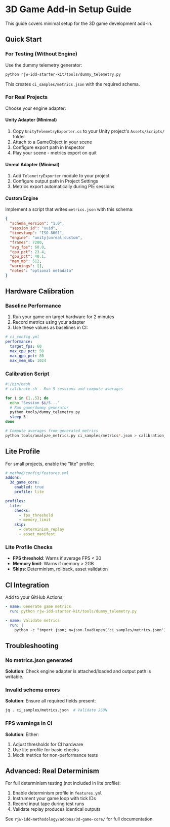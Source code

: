# 3D Game Add-in Setup Guide

This guide covers minimal setup for the 3D game development add-in.

## Quick Start

### For Testing (Without Engine)

Use the dummy telemetry generator:

```bash
python rjw-idd-starter-kit/tools/dummy_telemetry.py
```

This creates `ci_samples/metrics.json` with the required schema.

### For Real Projects

Choose your engine adapter:

#### Unity Adapter (Minimal)

1. Copy `UnityTelemetryExporter.cs` to your Unity project's `Assets/Scripts/` folder
2. Attach to a GameObject in your scene
3. Configure export path in Inspector
4. Play your scene - metrics export on quit

#### Unreal Adapter (Minimal)

1. Add `TelemetryExporter` module to your project
2. Configure output path in Project Settings
3. Metrics export automatically during PIE sessions

#### Custom Engine

Implement a script that writes `metrics.json` with this schema:

```json
{
  "schema_version": "1.0",
  "session_id": "uuid",
  "timestamp": "ISO-8601",
  "engine": "unity|unreal|custom",
  "frames": 7200,
  "avg_fps": 60.0,
  "cpu_pct": 23.4,
  "gpu_pct": 40.1,
  "mem_mb": 512,
  "warnings": [],
  "notes": "optional metadata"
}
```

## Hardware Calibration

### Baseline Performance

1. Run your game on target hardware for 2 minutes
2. Record metrics using your adapter
3. Use these values as baselines in CI:

```yaml
# ci_config.yml
performance:
  target_fps: 60
  max_cpu_pct: 50
  max_gpu_pct: 80
  max_mem_mb: 1024
```

### Calibration Script

```bash
#!/bin/bash
# calibrate.sh - Run 5 sessions and compute averages

for i in {1..5}; do
  echo "Session $i/5..."
  # Run game/dummy generator
  python tools/dummy_telemetry.py
  sleep 5
done

# Compute averages from generated metrics
python tools/analyze_metrics.py ci_samples/metrics*.json > calibration_results.txt
```

## Lite Profile

For small projects, enable the "lite" profile:

```yaml
# method/config/features.yml
addons:
  3d_game_core:
    enabled: true
    profile: lite

profiles:
  lite:
    checks:
      - fps_threshold
      - memory_limit
    skip:
      - determinism_replay
      - asset_manifest
```

### Lite Profile Checks

- **FPS threshold**: Warns if average FPS < 30
- **Memory limit**: Warns if memory > 2GB
- **Skips**: Determinism, rollback, asset validation

## CI Integration

Add to your GitHub Actions:

```yaml
- name: Generate game metrics
  run: python rjw-idd-starter-kit/tools/dummy_telemetry.py

- name: Validate metrics
  run: |
    python -c "import json; m=json.load(open('ci_samples/metrics.json')); assert m['avg_fps'] >= 30"
```

## Troubleshooting

### No metrics.json generated

**Solution**: Check engine adapter is attached/loaded and output path is writable.

### Invalid schema errors

**Solution**: Ensure all required fields present:
```bash
jq . ci_samples/metrics.json  # Validate JSON
```

### FPS warnings in CI

**Solution**: Either:
1. Adjust thresholds for CI hardware
2. Use lite profile for basic checks
3. Mock metrics for non-performance tests

## Advanced: Real Determinism

For full determinism testing (not included in lite profile):

1. Enable determinism profile in `features.yml`
2. Instrument your game loop with tick IDs
3. Record input tape during test runs
4. Validate replay produces identical outputs

See `rjw-idd-methodology/addons/3d-game-core/` for full documentation.
